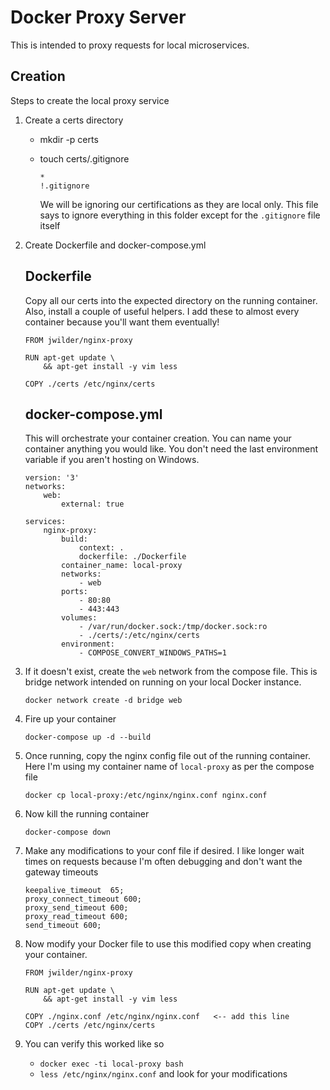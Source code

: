 # Docker Proxy Server

This is intended to proxy requests for local microservices. 

## Creation

Steps to create the local proxy service

1. Create a certs directory
    * mkdir -p certs
    * touch certs/.gitignore

        ```
        *
        !.gitignore
        ```
        We will be ignoring our certifications as they are local only. This file says to ignore everything in this folder except for the `.gitignore` file itself

2. Create Dockerfile and docker-compose.yml

    ## Dockerfile 
    Copy all our certs into the expected directory on the running container. Also, install a couple of useful helpers. I add these to almost every container because you'll want them eventually!

    ```
    FROM jwilder/nginx-proxy

    RUN apt-get update \
        && apt-get install -y vim less

    COPY ./certs /etc/nginx/certs
    ```

    ## docker-compose.yml
    This will orchestrate your container creation. You can name your container anything you would like. You don't need the last environment variable if you aren't hosting on Windows.

    ```
    version: '3'
    networks:
        web:
            external: true

    services:
        nginx-proxy:
            build:
                context: .
                dockerfile: ./Dockerfile
            container_name: local-proxy
            networks:
                - web
            ports:
                - 80:80
                - 443:443
            volumes:
                - /var/run/docker.sock:/tmp/docker.sock:ro
                - ./certs/:/etc/nginx/certs
            environment:
                - COMPOSE_CONVERT_WINDOWS_PATHS=1
    ```

3. If it doesn't exist, create the `web` network from the compose file. This is bridge network intended on running on your local Docker instance. 

    `docker network create -d bridge web`

4. Fire up your container

    `docker-compose up -d --build`

5. Once running, copy the nginx config file out of the running container. Here I'm using my container name of `local-proxy` as per the compose file

    `docker cp local-proxy:/etc/nginx/nginx.conf nginx.conf`

6. Now kill the running container

    `docker-compose down`

7. Make any modifications to your conf file if desired. I like longer wait times on requests because I'm often debugging and don't want the gateway timeouts

    ```
    keepalive_timeout  65;
    proxy_connect_timeout 600;
    proxy_send_timeout 600;
    proxy_read_timeout 600;
    send_timeout 600;
    ```

8. Now modify your Docker file to use this modified copy when creating your container.

    ```
    FROM jwilder/nginx-proxy

    RUN apt-get update \
        && apt-get install -y vim less

    COPY ./nginx.conf /etc/nginx/nginx.conf   <-- add this line
    COPY ./certs /etc/nginx/certs
    ```

9. You can verify this worked like so
    * `docker exec -ti local-proxy bash`
    * `less /etc/nginx/nginx.conf` and look for your modifications

